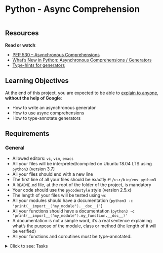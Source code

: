 # Python - Async Comprehension

<p><img src="https://s3.eu-west-3.amazonaws.com/hbtn.intranet/uploads/medias/2019/12/ee85b9f67c384e29525b.png?X-Amz-Algorithm=AWS4-HMAC-SHA256&X-Amz-Credential=AKIA4MYA5JM5DUTZGMZG%2F20240104%2Feu-west-3%2Fs3%2Faws4_request&X-Amz-Date=20240104T120857Z&X-Amz-Expires=86400&X-Amz-SignedHeaders=host&X-Amz-Signature=ed5b28fd2144171bc7daf0cad10f8843adfe961a67b0624eff4496bbcbfd0c9a" alt="" loading='lazy' style="" /></p>

<h2>Resources</h2>

<p><strong>Read or watch</strong>:</p>

<ul>
<li><a href="/rltoken/UFCR8qW3nHmEDZZaHqXL7Q" title="PEP 530 -- Asynchronous Comprehensions" target="_blank">PEP 530 &ndash; Asynchronous Comprehensions</a></li>
<li><a href="/rltoken/PAGwxZUyVGBR8EMFGGNnGg" title="What’s New in Python: Asynchronous Comprehensions / Generators" target="_blank">What’s New in Python: Asynchronous Comprehensions / Generators</a></li>
<li><a href="/rltoken/SAxOMI925qJrJVGmZ0JBNw" title="Type-hints for generators" target="_blank">Type-hints for generators</a></li>
</ul>

<h2>Learning Objectives</h2>

<p>At the end of this project, you are expected to be able to <a href="/rltoken/7bPmbDGSheZBV1GZtaNBXg" title="explain to anyone" target="_blank">explain to anyone</a>, <strong>without the help of Google</strong>:</p>

<ul>
<li>How to write an asynchronous generator</li>
<li>How to use async comprehensions</li>
<li>How to type-annotate generators</li>
</ul>

<h2>Requirements</h2>

<h3>General</h3>

<ul>
<li>Allowed editors: <code>vi</code>, <code>vim</code>, <code>emacs</code></li>
<li>All your files will be interpreted/compiled on Ubuntu 18.04 LTS using <code>python3</code> (version 3.7)</li>
<li>All your files should end with a new line</li>
<li>The first line of all your files should be exactly <code>#!/usr/bin/env python3</code></li>
<li>A <code>README.md</code> file, at the root of the folder of the project, is mandatory</li>
<li>Your code should use the <code>pycodestyle</code> style (version 2.5.x)</li>
<li>The length of your files will be tested using <code>wc</code></li>
<li>All your modules should have a documentation (<code>python3 -c &#39;print(__import__(&quot;my_module&quot;).__doc__)&#39;</code>)</li>
<li>All your functions should have a documentation (<code>python3 -c &#39;print(__import__(&quot;my_module&quot;).my_function.__doc__)&#39;</code></li>
<li>A documentation is not a simple word, it&rsquo;s a real sentence explaining what&rsquo;s the purpose of the module, class or method (the length of it will be verified)</li>
<li>All your functions and coroutines must be type-annotated.</li>
</ul>


<details>
<summary>Click to see: Tasks</summary>

<h3 class="panel-title">
0. Async Generator
</h3>

Write a coroutine called <code>async_generator</code> that takes no arguments. </p>

<p>The coroutine will loop 10 times, each time asynchronously wait 1 second, then yield a random number between 0 and 10. Use the <code>random</code> module. </p>

<pre><code>bob@dylan:~$ cat 0-main.py
#!/usr/bin/env python3

import asyncio

async_generator = __import__(&#39;0-async_generator&#39;).async_generator

async def print_yielded_values():
result = []
async for i in async_generator():
result.append(i)
print(result)

asyncio.run(print_yielded_values())

bob@dylan:~$ ./0-main.py
[4.403136952967102, 6.9092712604587465, 6.293445466782645, 4.549663490048418, 4.1326571686139015, 9.99058525304903, 6.726734105473811, 9.84331704602206, 1.0067279479988345, 1.3783306401737838]
</code></pre>

</div>

<div class="list-group">
<!-- Task URLs -->

<!-- Technical information -->
<div class="list-group-item">
<p><strong>Repo:</strong></p>
<ul>
<li>GitHub repository: <code>holbertonschool-web_back_end</code></li>
<li>Directory: <code>python_async_comprehension</code></li>
<li>File: <code>0-async_generator.py</code></li>
</ul>
</div>

<h3 class="panel-title">
1. Async Comprehensions
</h3>

Import <code>async_generator</code> from the previous task and then write a coroutine called <code>async_comprehension</code> that takes no arguments. </p>

<p>The coroutine will collect 10 random numbers using an async comprehensing over <code>async_generator</code>, then return the 10 random numbers.</p>

<pre><code>bob@dylan:~$ cat 1-main.py
#!/usr/bin/env python3

import asyncio

async_comprehension = __import__(&#39;1-async_comprehension&#39;).async_comprehension


async def main():
print(await async_comprehension())

asyncio.run(main())

bob@dylan:~$ ./1-main.py
[9.861842105071727, 8.572355293354995, 1.7467182056248265, 4.0724372912858575, 0.5524750922145316, 8.084266576021555, 8.387128918690468, 1.5486451376520916, 7.713335177885325, 7.673533267041574]

</code></pre>

</div>

<div class="list-group">
<!-- Task URLs -->

<!-- Technical information -->
<div class="list-group-item">
<p><strong>Repo:</strong></p>
<ul>
<li>GitHub repository: <code>holbertonschool-web_back_end</code></li>
<li>Directory: <code>python_async_comprehension</code></li>
<li>File: <code>1-async_comprehension.py</code></li>
</ul>
</div>

<h3 class="panel-title">
2. Run time for four parallel comprehensions
</h3>

Import <code>async_comprehension</code> from the previous file and write a <code>measure_runtime</code> coroutine that will execute <code>async_comprehension</code> four times in parallel using <code>asyncio.gather</code>.</p>

<p><code>measure_runtime</code> should measure the total runtime and return it.</p>

<p>Notice that the total runtime is roughly 10 seconds, explain it to yourself.</p>

<pre><code>bob@dylan:~$ cat 2-main.py
#!/usr/bin/env python3

import asyncio


measure_runtime = __import__(&#39;2-measure_runtime&#39;).measure_runtime


async def main():
return await(measure_runtime())

print(
asyncio.run(main())
)

bob@dylan:~$ ./2-main.py
10.021936893463135

</code></pre>

</div>

<div class="list-group">
<!-- Task URLs -->

<!-- Technical information -->
<div class="list-group-item">
<p><strong>Repo:</strong></p>
<ul>
<li>GitHub repository: <code>holbertonschool-web_back_end</code></li>
<li>Directory: <code>python_async_comprehension</code></li>
<li>File: <code>2-measure_runtime.py</code></li>
</ul>
</div>

</details>
